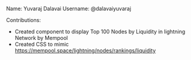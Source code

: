 Name: Yuvaraj Dalavai
Username: @dalavaiyuvaraj

Contributions:
* Created component to display Top 100 Nodes by Liquidity in lightning Network by Mempool
* Created CSS to mimic https://mempool.space/lightning/nodes/rankings/liquidity